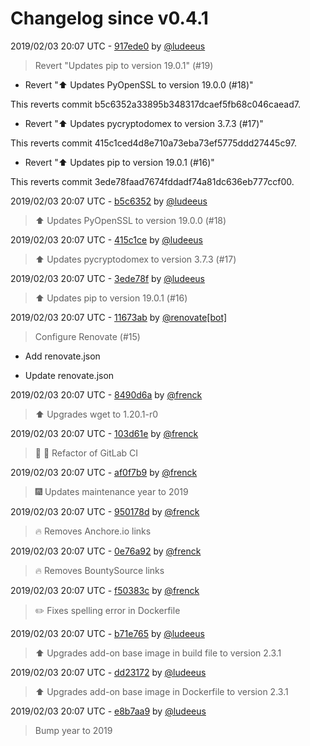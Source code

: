 # Changelog since v0.4.1

2019/02/03 20:07 UTC - [917ede0](https://github.com/hassio-addons/addon-tautulli/commit/917ede0e999f8800a559caa9f8d3be5959015975) by [@ludeeus](https://github.com/ludeeus)
> Revert "Updates pip to version 19.0.1" (#19)

* Revert ":arrow_up: Updates PyOpenSSL to version 19.0.0 (#18)"

This reverts commit b5c6352a33895b348317dcaef5fb68c046caead7.

* Revert ":arrow_up: Updates pycryptodomex to version 3.7.3 (#17)"

This reverts commit 415c1ced4d8e710a73eba73ef5775ddd27445c97.

* Revert ":arrow_up: Updates pip to version 19.0.1 (#16)"

This reverts commit 3ede78faad7674fddadf74a81dc636eb777ccf00. 

2019/02/03 20:07 UTC - [b5c6352](https://github.com/hassio-addons/addon-tautulli/commit/b5c6352a33895b348317dcaef5fb68c046caead7) by [@ludeeus](https://github.com/ludeeus)
> :arrow_up: Updates PyOpenSSL to version 19.0.0 (#18) 

2019/02/03 20:07 UTC - [415c1ce](https://github.com/hassio-addons/addon-tautulli/commit/415c1ced4d8e710a73eba73ef5775ddd27445c97) by [@ludeeus](https://github.com/ludeeus)
> :arrow_up: Updates pycryptodomex to version 3.7.3 (#17) 

2019/02/03 20:07 UTC - [3ede78f](https://github.com/hassio-addons/addon-tautulli/commit/3ede78faad7674fddadf74a81dc636eb777ccf00) by [@ludeeus](https://github.com/ludeeus)
> :arrow_up: Updates pip to version 19.0.1 (#16) 

2019/02/03 20:07 UTC - [11673ab](https://github.com/hassio-addons/addon-tautulli/commit/11673ab62f0bb8cacffc92eca1bc6a7d41a08940) by [@renovate[bot]](https://github.com/apps/renovate)
> Configure Renovate (#15)

* Add renovate.json

* Update renovate.json 

2019/02/03 20:07 UTC - [8490d6a](https://github.com/hassio-addons/addon-tautulli/commit/8490d6a2c96f6e8c9363cbffe635e567fbc5f632) by [@frenck](https://github.com/frenck)
> :arrow_up: Upgrades wget to 1.20.1-r0 

2019/02/03 20:07 UTC - [103d61e](https://github.com/hassio-addons/addon-tautulli/commit/103d61eea1674c0ed3a4cc3e7ee30a73a670c491) by [@frenck](https://github.com/frenck)
> :tractor: :rocket: Refactor of GitLab CI 

2019/02/03 20:07 UTC - [af0f7b9](https://github.com/hassio-addons/addon-tautulli/commit/af0f7b96393eb7db0dc296b4ea778e87f698a307) by [@frenck](https://github.com/frenck)
> :fireworks: Updates maintenance year to 2019 

2019/02/03 20:07 UTC - [950178d](https://github.com/hassio-addons/addon-tautulli/commit/950178df368237390a83383d928989e4a28bbd79) by [@frenck](https://github.com/frenck)
> :fire: Removes Anchore.io links 

2019/02/03 20:07 UTC - [0e76a92](https://github.com/hassio-addons/addon-tautulli/commit/0e76a923d6c11faf3e79336b6cc9ead91e762b40) by [@frenck](https://github.com/frenck)
> :fire: Removes BountySource links 

2019/02/03 20:07 UTC - [f50383c](https://github.com/hassio-addons/addon-tautulli/commit/f50383c043f628ab9e25a035278feb3daf83aeef) by [@frenck](https://github.com/frenck)
> :pencil2: Fixes spelling error in Dockerfile 

2019/02/03 20:07 UTC - [b71e765](https://github.com/hassio-addons/addon-tautulli/commit/b71e765241a1943207f0e69dff39eccf7a8e8579) by [@ludeeus](https://github.com/ludeeus)
> :arrow_up: Upgrades add-on base image in build file to version 2.3.1 

2019/02/03 20:07 UTC - [dd23172](https://github.com/hassio-addons/addon-tautulli/commit/dd23172eecd2e56927c2853397a975b201ce2ef7) by [@ludeeus](https://github.com/ludeeus)
> :arrow_up: Upgrades add-on base image in Dockerfile to version 2.3.1 

2019/02/03 20:07 UTC - [e8b7aa9](https://github.com/hassio-addons/addon-tautulli/commit/e8b7aa91e4bc2a318de63b9e05c67c62740e79df) by [@ludeeus](https://github.com/ludeeus)
> Bump year to 2019 

